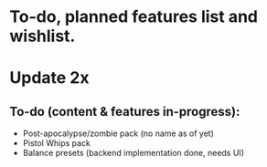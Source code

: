 # To-do, planned features list and wishlist.
# Update 2x

## To-do (content & features in-progress):

- Post-apocalypse/zombie pack (no name as of yet)
- Pistol Whips pack
- Balance presets (backend implementation done, needs UI)
